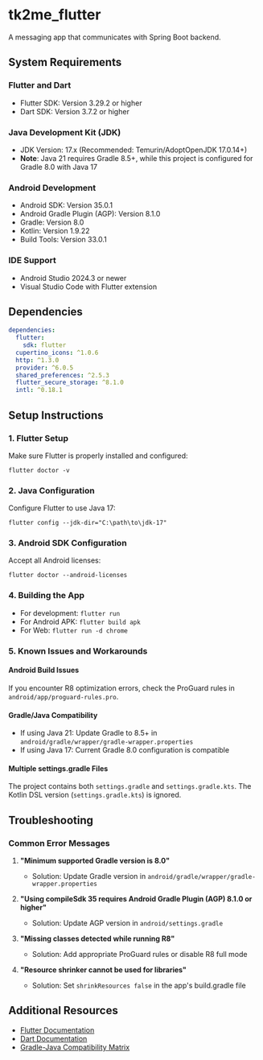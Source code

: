 # tk2me_flutter

A messaging app that communicates with Spring Boot backend.

## System Requirements

### Flutter and Dart
- Flutter SDK: Version 3.29.2 or higher
- Dart SDK: Version 3.7.2 or higher

### Java Development Kit (JDK)
- JDK Version: 17.x (Recommended: Temurin/AdoptOpenJDK 17.0.14+)
- **Note**: Java 21 requires Gradle 8.5+, while this project is configured for Gradle 8.0 with Java 17

### Android Development
- Android SDK: Version 35.0.1
- Android Gradle Plugin (AGP): Version 8.1.0
- Gradle: Version 8.0
- Kotlin: Version 1.9.22
- Build Tools: Version 33.0.1

### IDE Support
- Android Studio 2024.3 or newer
- Visual Studio Code with Flutter extension

## Dependencies
```yaml
dependencies:
  flutter:
    sdk: flutter
  cupertino_icons: ^1.0.6
  http: ^1.3.0
  provider: ^6.0.5
  shared_preferences: ^2.5.3
  flutter_secure_storage: ^8.1.0
  intl: ^0.18.1
```

## Setup Instructions

### 1. Flutter Setup
Make sure Flutter is properly installed and configured:
```
flutter doctor -v
```

### 2. Java Configuration
Configure Flutter to use Java 17:
```
flutter config --jdk-dir="C:\path\to\jdk-17"
```

### 3. Android SDK Configuration
Accept all Android licenses:
```
flutter doctor --android-licenses
```

### 4. Building the App
- For development: `flutter run`
- For Android APK: `flutter build apk`
- For Web: `flutter run -d chrome`

### 5. Known Issues and Workarounds

#### Android Build Issues
If you encounter R8 optimization errors, check the ProGuard rules in `android/app/proguard-rules.pro`.

#### Gradle/Java Compatibility
- If using Java 21: Update Gradle to 8.5+ in `android/gradle/wrapper/gradle-wrapper.properties`
- If using Java 17: Current Gradle 8.0 configuration is compatible

#### Multiple settings.gradle Files
The project contains both `settings.gradle` and `settings.gradle.kts`. The Kotlin DSL version (`settings.gradle.kts`) is ignored.

## Troubleshooting

### Common Error Messages

1. **"Minimum supported Gradle version is 8.0"**
   - Solution: Update Gradle version in `android/gradle/wrapper/gradle-wrapper.properties`

2. **"Using compileSdk 35 requires Android Gradle Plugin (AGP) 8.1.0 or higher"**
   - Solution: Update AGP version in `android/settings.gradle`

3. **"Missing classes detected while running R8"**
   - Solution: Add appropriate ProGuard rules or disable R8 full mode

4. **"Resource shrinker cannot be used for libraries"**
   - Solution: Set `shrinkResources false` in the app's build.gradle file

## Additional Resources

- [Flutter Documentation](https://docs.flutter.dev/)
- [Dart Documentation](https://dart.dev/guides)
- [Gradle-Java Compatibility Matrix](https://docs.gradle.org/current/userguide/compatibility.html#java)
